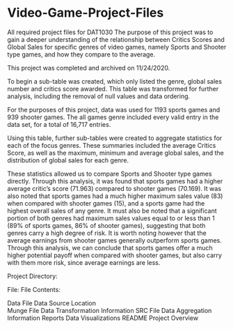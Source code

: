 # Video-Game-Project-Files
All required project files for DAT1030
The purpose of this project was to gain a deeper understanding of the relationship between Critics Scores and Global Sales for specific genres of video games, namely Sports and Shooter type games, and how they compare to the average.  

This project was completed and archived on 11/24/2020.

To begin a sub-table was created, which only listed the genre, global sales number and critics score awarded. This table was transformed for further analysis, including the removal of null values and data ordering. 

For the purposes of this project, data was used for 1193 sports games and 939 shooter games. The all games genre included every valid entry in the data set, for a total of 16,717 entries. 

Using this table, further sub-tables were created to aggregate statistics for each of the focus genres. These summaries included the average Critics Score, as well as the maximum, minimum and average global sales, and the distribution of global sales for each genre. 

These statistics allowed us to compare Sports and Shooter type games directly. Through this analysis, it was found that sports games had a higher average critic’s score (71.963) compared to shooter games (70.169). It was also noted that sports games had a much higher maximum sales value (83) when compared with shooter games (15), and a sports game had the highest overall sales of any genre. 
It must also be noted that a significant portion of both genres had maximum sales values equal to or less than 1 (89% of sports games, 86% of shooter games), suggesting that both genres carry a high degree of risk. It is worth noting however that the average earnings from shooter games generally outperform sports games. Through this analysis, we can conclude that sports games offer a much higher potential payoff when compared with shooter games, but also carry with them more risk, since average earnings are less. 

Project Directory:

File: 	        File Contents:

Data File	Data Source Location	        
Munge File	Data Transformation Information 
SRC File	Data Aggregation Information
Reports 	Data Visualizations 
README	  Project Overview 
	        
